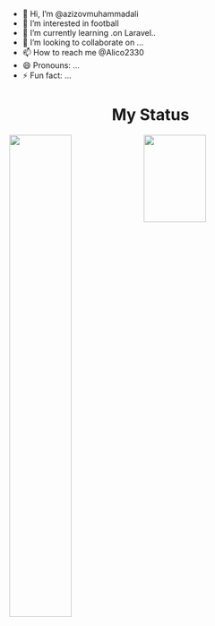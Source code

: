 - 👋 Hi, I’m @azizovmuhammadali
- 👀 I’m interested in football
- 🌱 I’m currently learning .on Laravel..
- 💞️ I’m looking to collaborate on ...
- 📫 How to reach me @Alico2330
- 😄 Pronouns: ...
- ⚡ Fun fact: ...

<!---
azizovmuhammadali/azizovmuhammadali is a ✨ special ✨ repository because its `README.md` (this file) appears on your GitHub profile.
You can click the Preview link to take a look at your changes.
--->
<h1 align="center">My Status</h1>
<img align="left"  width="47%" src="https://github-readme-stats.vercel.app/api?username=azizovmuhammadali&show_icons=true&theme=radical" >

<img align="left" width="47%" style="height: 156px;" src="https://github-readme-stats.vercel.app/api/top-langs/?username=azizovmuhammadali&layout=compact" >
